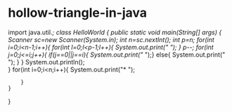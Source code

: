 # hollow-triangle-in-java
import java.util.*;
class HelloWorld {
    public static void main(String[] args) {
        Scanner sc=new Scanner(System.in);
        int n=sc.nextInt();
        int p=n;
        for(int i=0;i<n-1;i++){
                for(int l=0;l<p-1;l++){
                    System.out.print(" ");
                }
                p--;
                for(int j=0;j<=i;j++){
                    if(j==0||j==i){
                System.out.print("* ");}
                else{
                    System.out.print("  ");
                }
            }
            System.out.println();   
        }
        for(int i=0;i<n;i++){
            System.out.print("* ");
            
        }
    }
}


